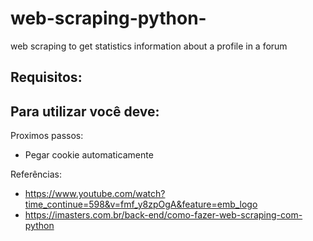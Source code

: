 # web-scraping-python-
web scraping to get statistics information about a profile in a forum 

Requisitos:
  - 

Para utilizar você deve:
  - 
  
Proximos passos:
  - Pegar cookie automaticamente

Referências:

  - https://www.youtube.com/watch?time_continue=598&v=fmf_y8zpOgA&feature=emb_logo
  - https://imasters.com.br/back-end/como-fazer-web-scraping-com-python
